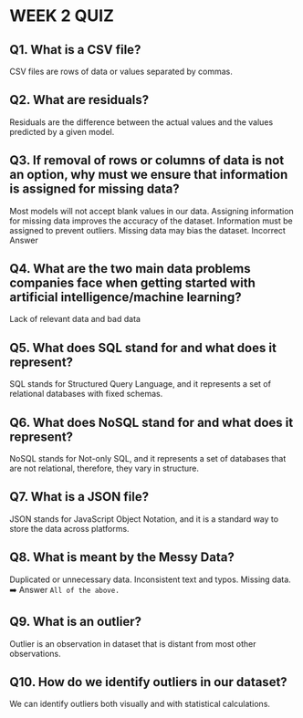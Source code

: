 # WEEK 2 QUIZ
## Q1. What is a CSV file?
CSV files are rows of data or values separated by commas.

## Q2. What are residuals?
Residuals are the difference between the actual values and the values predicted by a given model.

## Q3. If removal of rows or columns of data is not an option, why must we ensure that information is assigned for missing data?
Most models will not accept blank values in our data. 
Assigning information for missing data improves the accuracy of the dataset.
Information must be assigned to prevent outliers.
Missing data may bias the dataset. Incorrect Answer 

## Q4. What are the two main data problems companies face when getting started with artificial intelligence/machine learning?
Lack of relevant data and bad data

## Q5. What does SQL stand for and what does it represent?
SQL stands for Structured Query Language, and it represents a set of relational databases with fixed schemas.

## Q6. What does NoSQL stand for and what does it represent?
NoSQL stands for Not-only SQL, and it represents a set of databases that are not relational, therefore, they vary in structure. 

## Q7. What is a JSON file?

JSON stands for JavaScript Object Notation, and it is a standard way to store the data across platforms.

## Q8. What is meant by the Messy Data?

Duplicated or unnecessary data.
Inconsistent text and typos.
Missing data.
➡️ Answer `All of the above.`

## Q9. What is an outlier?

Outlier is an observation in dataset that is distant from most other observations.


## Q10. How do we identify outliers in our dataset?
We can identify outliers both visually and with statistical calculations.
